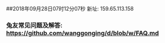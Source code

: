 ##2018年09月28日07时12分07秒 新址: 159.65.113.158
### 兔友常见问题及解答: https://github.com/wanggonging/d/blob/w/FAQ.md
